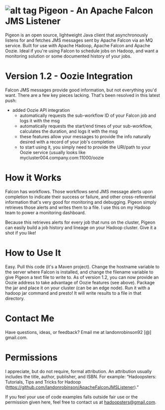 ![alt tag](http://hortonworks.com/wp-content/uploads/2013/09/falcon-logo.png) 
Pigeon - An Apache Falcon JMS Listener
=================
Pigeon is an open source, lightweight Java client that asynchronously listens for and fetches JMS messages sent by Apache Falcon via an MQ service. Built for use with Apache Hadoop, Apache Falcon and Apache Oozie. Ideal if you're using Falcon to schedule jobs on Hadoop, and want a monitoring solution or some documented history of your jobs.

Version 1.2 - Oozie Integration
=================
Falcon JMS messages provide good information, but not everything you'd want. There are a few key pieces lacking. That's been resolved in this latest push:
- added Oozie API integration
  - automatically requests the sub-workflow ID of your Falcon job and logs it with the msg
  - automatically requests the start/end times of your sub-workflow, calculates the duration, and logs it with the msg
  - these features allow your messages to provide the info naturally desired with a record of your job's completion
  - to start using it, you simply need to provide the URI/path to your Oozie service (usually looks like        mycluster004.company.com:11000/oozie

How it Works
=================
Falcon has workflows. Those workflows send JMS message alerts upon completion to indicate their success or failure, and other cross-referential information that's very good for monitoring and debugging. Pigeon simply retrieves those alerts and writes them to a file. I use this on my Hadoop team to power a monitoring dashboard.

Because this retrieves alerts for every job that runs on the cluster, Pigeon can easily build a job history and lineage on your Hadoop cluster. Give it a shot if you like!

How to Use It
=================
Easy. Pull this code (it's a Maven project). Change the hostname variable to the server where Falcon is installed, and change the filename variable to give Pigeon a text file to write to. As of version 1.2, you can now provide an Oozie address to take advantage of Oozie features (see above). Package the jar and place it on your cluster (can be an edge node). Run it with a hadoop jar command and presto! It will write results to a file in that directory.

Contact Me
=================
Have questions, ideas, or feedback? Email me at landonrobinson92 [@] gmail.com.

Permissions
=================
I appreciate, but do not require, formal attribution. An attribution usually includes the title, author, publisher, and ISBN. For example: “Hadoopsters: Tutorials, Tips and Tricks for Hadoop (https://github.com/landonrobinson/ApacheFalconJMSListener).”

If you feel your use of code examples falls outside fair use or the permission given here, feel free to contact us at hadoopsters@gmail.com.
